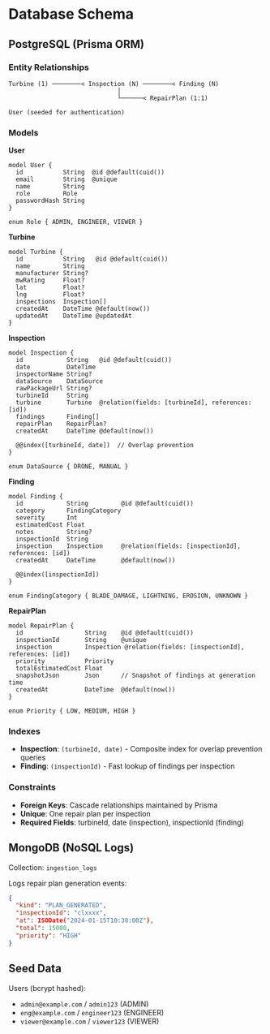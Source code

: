 # Database Schema

## PostgreSQL (Prisma ORM)

### Entity Relationships

```
Turbine (1) ────────< Inspection (N) ────────< Finding (N)
                              │
                              └──────< RepairPlan (1:1)

User (seeded for authentication)
```

### Models

**User**
```prisma
model User {
  id           String  @id @default(cuid())
  email        String  @unique
  name         String
  role         Role
  passwordHash String
}

enum Role { ADMIN, ENGINEER, VIEWER }
```

**Turbine**
```prisma
model Turbine {
  id           String   @id @default(cuid())
  name         String
  manufacturer String?
  mwRating     Float?
  lat          Float?
  lng          Float?
  inspections  Inspection[]
  createdAt    DateTime @default(now())
  updatedAt    DateTime @updatedAt
}
```

**Inspection**
```prisma
model Inspection {
  id            String   @id @default(cuid())
  date          DateTime
  inspectorName String?
  dataSource    DataSource
  rawPackageUrl String?
  turbineId     String
  turbine       Turbine  @relation(fields: [turbineId], references: [id])
  findings      Finding[]
  repairPlan    RepairPlan?
  createdAt     DateTime @default(now())
  
  @@index([turbineId, date])  // Overlap prevention
}

enum DataSource { DRONE, MANUAL }
```

**Finding**
```prisma
model Finding {
  id            String         @id @default(cuid())
  category      FindingCategory
  severity      Int
  estimatedCost Float
  notes         String?
  inspectionId  String
  inspection    Inspection     @relation(fields: [inspectionId], references: [id])
  createdAt     DateTime       @default(now())
  
  @@index([inspectionId])
}

enum FindingCategory { BLADE_DAMAGE, LIGHTNING, EROSION, UNKNOWN }
```

**RepairPlan**
```prisma
model RepairPlan {
  id                 String    @id @default(cuid())
  inspectionId       String    @unique
  inspection         Inspection @relation(fields: [inspectionId], references: [id])
  priority           Priority
  totalEstimatedCost Float
  snapshotJson       Json      // Snapshot of findings at generation time
  createdAt          DateTime  @default(now())
}

enum Priority { LOW, MEDIUM, HIGH }
```

### Indexes

- **Inspection**: `(turbineId, date)` - Composite index for overlap prevention queries
- **Finding**: `(inspectionId)` - Fast lookup of findings per inspection

### Constraints

- **Foreign Keys**: Cascade relationships maintained by Prisma
- **Unique**: One repair plan per inspection
- **Required Fields**: turbineId, date (inspection), inspectionId (finding)

## MongoDB (NoSQL Logs)

Collection: `ingestion_logs`

Logs repair plan generation events:
```json
{
  "kind": "PLAN_GENERATED",
  "inspectionId": "clxxxx",
  "at": ISODate("2024-01-15T10:30:00Z"),
  "total": 15000,
  "priority": "HIGH"
}
```

## Seed Data

Users (bcrypt hashed):
- `admin@example.com` / `admin123` (ADMIN)
- `eng@example.com` / `engineer123` (ENGINEER)
- `viewer@example.com` / `viewer123` (VIEWER)
